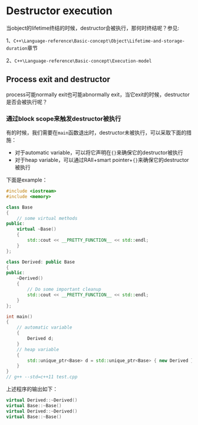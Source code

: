 # Destructor execution

当object的lifetime终结的时候，destructor会被执行，那何时终结呢？参见: 

1、`C++\Language-reference\Basic-concept\Object\Lifetime-and-storage-duration`章节

2、`C++\Language-reference\Basic-concept\Execution-model`

## Process exit and destructor

process可能normally exit也可能abnormally exit，当它exit的时候，destructor是否会被执行呢？

### 通过block scope来触发destructor被执行

有的时候，我们需要在`main`函数退出时，destructor未被执行，可以采取下面的措施：

- 对于automatic variable，可以将它声明在`{}`来确保它的destructor被执行
- 对于heap variable，可以通过RAII+smart pointer+`{}`来确保它的destructor被执行

下面是example：

```c++
#include <iostream>
#include <memory>

class Base
{
	// some virtual methods
public:
	virtual ~Base()
	{
		std::cout << __PRETTY_FUNCTION__ << std::endl;
	}
};

class Derived: public Base
{
public:
	~Derived()
	{
		// Do some important cleanup
		std::cout << __PRETTY_FUNCTION__ << std::endl;
	}
};

int main()
{
	// automatic variable
	{
		Derived d;
	}
	// heap variable
	{
		std::unique_ptr<Base> d = std::unique_ptr<Base> { new Derived };
	}
}
// g++ --std=c++11 test.cpp

```

上述程序的输出如下：

```c++
virtual Derived::~Derived()
virtual Base::~Base()
virtual Derived::~Derived()
virtual Base::~Base()
```

